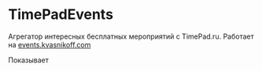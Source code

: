 # TimePadEvents
Агрегатор интересных бесплатных мероприятий с TimePad.ru. Работает на <a href="http://events.kvasnikoff.com">events.kvasnikoff.com</a>

Показывает


